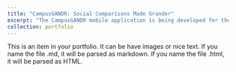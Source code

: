 ```yaml
---
title: "CampusGANDR: Social Comparisons Made Grander"
excerpt: "The CampusGANDR mobile application is being developed for the HeadsUp! Lab in the Psychology department. The purpose of the application is to provide Personalized Normative Feedback (PNF) regarding risky drinking behavior, in a gamified format. The game will provide college students the facts when it comes to college stereotypes/norms. These results will be presented in a game like fashion so users can learn along with fellow classmates, discover more aspects of campus life and interact with their peers in a friendly environment.<br/><img src='/images/CampusGANDR.jpg'>"
collection: portfolio
---
```


This is an item in your portfolio. It can be have images or nice text. If you name the file .md, it will be parsed as markdown. If you name the file .html, it will be parsed as HTML.
